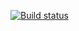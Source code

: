 [![Build status](https://ci.appveyor.com/api/projects/status/1wmsqgi2795awsgg/branch/main?svg=true)](https://ci.appveyor.com/project/ElenaAnanich/selenide2/branch/main)
